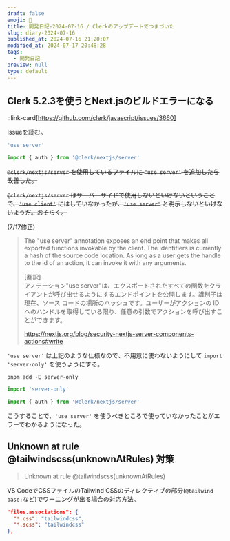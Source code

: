 ```yaml
---
draft: false
emoji: 🐻
title: 開発日記-2024-07-16 / Clerkのアップデートでつまづいた
slug: diary-2024-07-16
published_at: 2024-07-16 21:20:07
modified_at: 2024-07-17 20:48:28
tags:
  - 開発日記
preview: null
type: default
---
```


## Clerk 5.2.3を使うとNext.jsのビルドエラーになる

::link-card[https://github.com/clerk/javascript/issues/3660]

Issueを読む。

```typescript
'use server'

import { auth } from '@clerk/nextjs/server'
```

~~`@clerk/nextjs/server` を使用しているファイルに `'use server'` を追加したら改善した。~~

~~`@clerk/nextjs/server` はサーバーサイドで使用しないといけないということで、`'use client'` にはしていなかったが、`'use server'` と明示しないといけないようだ。おそらく。~~

(7/17修正)

> The "use server" annotation exposes an end point that makes all exported functions invokable by the client. The identifiers is currently a hash of the source code location. As long as a user gets the handle to the id of an action, it can invoke it with any arguments.
>
> [翻訳]  
> アノテーション"use server"は、エクスポートされたすべての関数をクライアントが呼び出せるようにするエンドポイントを公開します。識別子は現在、ソース コードの場所のハッシュです。ユーザーがアクションの ID へのハンドルを取得している限り、任意の引数でアクションを呼び出すことができます。
>
> https://nextjs.org/blog/security-nextjs-server-components-actions#write

`'use server'` は上記のような仕様なので、不用意に使わないようにして `import 'server-only'` を使うようにする。

```sh:Terminal
pnpm add -E server-only
```

```typescript
import 'server-only'

import { auth } from '@clerk/nextjs/server'
```

こうすることで、`'use server'` を使うべきところで使っていなかったことがエラーでわかるようになった。

## Unknown at rule @tailwindscss(unknownAtRules) 対策

> Unknown at rule @tailwindscss(unknownAtRules)

VS CodeでCSSファイルのTailwind CSSのディレクティブの部分(`@tailwind base;`など)でワーニングが出る場合の対応方法。

```json:.vscode/settings.json
"files.associations": {
  "*.css": "tailwindcss",
  "*.scss": "tailwindcss"
},
```
